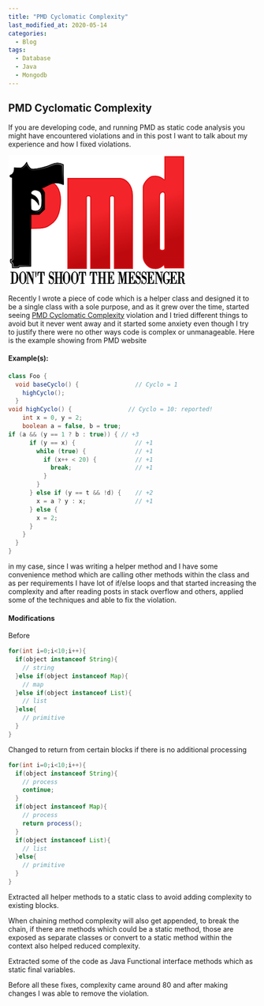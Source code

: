 ```yaml
---
title: "PMD Cyclomatic Complexity"
last_modified_at: 2020-05-14
categories:
  - Blog
tags:
  - Database
  - Java
  - Mongodb
---
```

## PMD Cyclomatic Complexity


If you are developing code, and running PMD as static code analysis you might have encountered violations and in this post I want to talk about my experience and how I fixed violations.

![](../assets/images/pmd/logo.png)

Recently I wrote a piece of code which is a helper class and designed it to be a single class with a sole purpose, and as it grew over the time, started seeing [PMD Cyclomatic Complexity](https://pmd.github.io/pmd-6.17.0/pmd_rules_java_design.html#cyclomaticcomplexity) violation and I tried different things to avoid but it never went away and it started some anxiety even though I try to justify there were no other ways code is complex or unmanageable.
Here is the example showing from PMD website
#### Example(s):
``` java
class Foo {
  void baseCyclo() {                // Cyclo = 1
    highCyclo();
  }
void highCyclo() {                // Cyclo = 10: reported!
    int x = 0, y = 2;
    boolean a = false, b = true;
if (a && (y == 1 ? b : true)) { // +3
      if (y == x) {                 // +1
        while (true) {              // +1
          if (x++ < 20) {           // +1
            break;                  // +1
          }
        }
      } else if (y == t && !d) {    // +2
        x = a ? y : x;              // +1
      } else {
        x = 2;
      }
    }
  }
}
```
in my case, since I was writing a helper method and I have some convenience method which are calling other methods within the class and as per requirements I have lot of if/else loops and that started increasing the complexity and after reading posts in stack overflow and others, applied some of the techniques and able to fix the violation.
#### Modifications
Before
``` java
for(int i=0;i<10;i++){
  if(object instanceof String){
    // string
  }else if(object instanceof Map){
    // map
  }else if(object instanceof List){
    // list
  }else{
    // primitive
  }
}
```
Changed to return from certain blocks if there is no additional processing
``` java
for(int i=0;i<10;i++){
  if(object instanceof String){
    // process
    continue;
  }
  if(object instanceof Map){
    // process
    return process();
  }
  if(object instanceof List){
    // list
  }else{
    // primitive
  }
}
```
Extracted all helper methods to a static class to avoid adding complexity to existing blocks.
   
When chaining method complexity will also get appended, to break the chain, if there are methods which could be a static method, those are exposed as separate classes or convert to a static method within the context also helped reduced complexity.

Extracted some of the code as Java Functional interface methods which as static final variables.
   
Before all these fixes, complexity came around 80 and after making changes I was able to remove the violation.
